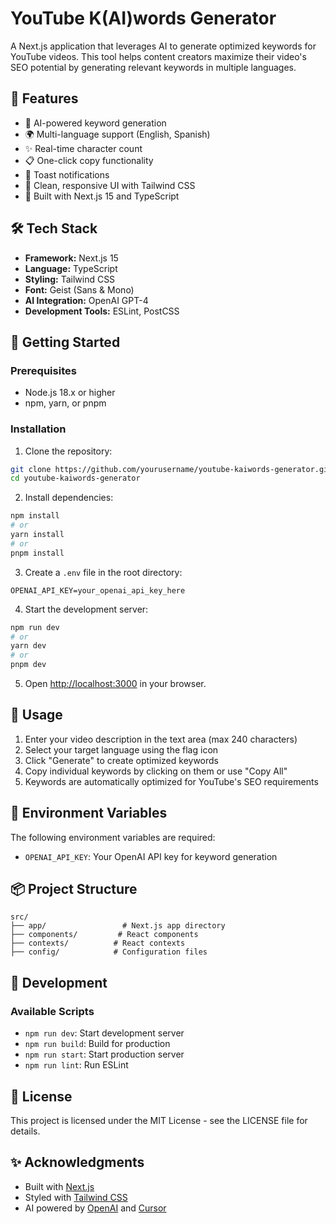 # YouTube K(AI)words Generator

A Next.js application that leverages AI to generate optimized keywords for YouTube videos. This tool helps content creators maximize their video's SEO potential by generating relevant keywords in multiple languages.

## 🌟 Features

- 🤖 AI-powered keyword generation
- 🌍 Multi-language support (English, Spanish)
- ✨ Real-time character count
- 📋 One-click copy functionality
- 🔔 Toast notifications
- 🎨 Clean, responsive UI with Tailwind CSS
- 🚀 Built with Next.js 15 and TypeScript

## 🛠️ Tech Stack

- **Framework:** Next.js 15
- **Language:** TypeScript
- **Styling:** Tailwind CSS
- **Font:** Geist (Sans & Mono)
- **AI Integration:** OpenAI GPT-4
- **Development Tools:** ESLint, PostCSS

## 🚀 Getting Started

### Prerequisites

- Node.js 18.x or higher
- npm, yarn, or pnpm

### Installation

1. Clone the repository:

```bash
git clone https://github.com/yourusername/youtube-kaiwords-generator.git
cd youtube-kaiwords-generator
```

2. Install dependencies:
```bash
npm install
# or
yarn install
# or
pnpm install
```

3. Create a `.env` file in the root directory:
```env
OPENAI_API_KEY=your_openai_api_key_here
```

4. Start the development server:
```bash
npm run dev
# or
yarn dev
# or
pnpm dev
```

5. Open [http://localhost:3000](http://localhost:3000) in your browser.

## 🎯 Usage

1. Enter your video description in the text area (max 240 characters)
2. Select your target language using the flag icon
3. Click "Generate" to create optimized keywords
4. Copy individual keywords by clicking on them or use "Copy All"
5. Keywords are automatically optimized for YouTube's SEO requirements

## 🔑 Environment Variables

The following environment variables are required:

- `OPENAI_API_KEY`: Your OpenAI API key for keyword generation

## 📦 Project Structure

```
src/
├── app/                 # Next.js app directory
├── components/         # React components
├── contexts/          # React contexts
├── config/            # Configuration files
```

## 🧪 Development

### Available Scripts

- `npm run dev`: Start development server
- `npm run build`: Build for production
- `npm run start`: Start production server
- `npm run lint`: Run ESLint

## 📄 License

This project is licensed under the MIT License - see the LICENSE file for details.

## ✨ Acknowledgments

- Built with [Next.js](https://nextjs.org/)
- Styled with [Tailwind CSS](https://tailwindcss.com/)
- AI powered by [OpenAI](https://openai.com/) and [Cursor](https://www.cursor.com/)

